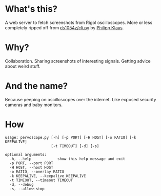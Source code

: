 # What's this?

A web server to fetch screenshots from Rigol oscilloscopes.
More or less completely ripped off from [ds1054z/cli.py](https://github.com/pklaus/ds1054z/blob/master/ds1054z/cli.py)
by [Philipp Klaus](https://github.com/pklaus/ds1054z/).

# Why?

Collaboration. Sharing screenshots of interesting signals. Getting advice about weird stuff.

# And the name?

Because peeping on oscilloscopes over the internet. Like exposed security cameras and baby monitors.

# How

```
usage: pervoscope.py [-h] [-p PORT] [-H HOST] [-o RATIO] [-k KEEPALIVE]
                     [-t TIMEOUT] [-d] [-s]

optional arguments:
  -h, --help            show this help message and exit
  -p PORT, --port PORT
  -H HOST, --host HOST
  -o RATIO, --overlay RATIO
  -k KEEPALIVE, --keepalive KEEPALIVE
  -t TIMEOUT, --timeout TIMEOUT
  -d, --debug
  -s, --allow-stop
```
